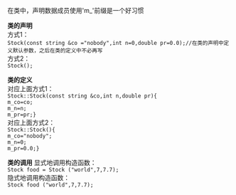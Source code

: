 在类中，声明数据成员使用'm_'前缀是一个好习惯  

**类的声明**  
方式1：  
`Stock(const string &co ="nobody",int n=0,double pr=0.0);//在类的声明中定义默认参数，之后在类的定义中不必再写`  
方式2：  
`Stock();`  

**类的定义**  
对应上面方式1：  
`Stock::Stock(const string &co,int n,double pr){`  
    `m_co=co;`  
    `m_n=n;`  
    `m_pr=pr;}`  
对应上面方式2：  
`Stock::Stock(){`  
    `m_co="nobody";`  
    `m_n=0;`  
    `m_pr=0.0;}`  


**类的调用**
显式地调用构造函数：  
`Stock food = Stock ("world",7,7.7);`  
隐式地调用构造函数：  
`Stock food ("world",7,7.7);`  